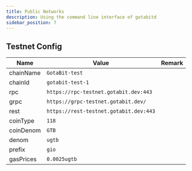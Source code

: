 ```yaml
---
title: Public Networks
description: Using the command line interface of gotabitd
sidebar_position: 7
---
```


## Testnet Config


| Name      	| Value                                	| Remark 	|
|-----------	|--------------------------------------	|--------	|
| chainName 	| `GotaBit-test`                         	|        	|
| chainId   	| `gotabit-test-1`                       	|        	|
| rpc       	| `https://rpc-testnet.gotabit.dev:443`  	|        	|
| grpc      	| `https://grpc-testnet.gotabit.dev/`           	|        	|
| rest      	| `https://rest-testnet.gotabit.dev:443` 	|        	|
| coinType  	| `118`                                  	|        	|
| coinDenom 	| `GTB`                                  	|        	|
| denom     	| `ugtb`                                 	|        	|
| prefix    	| `gio`                                  	|        	|
| gasPrices 	| `0.0025ugtb`                           	|        	|
